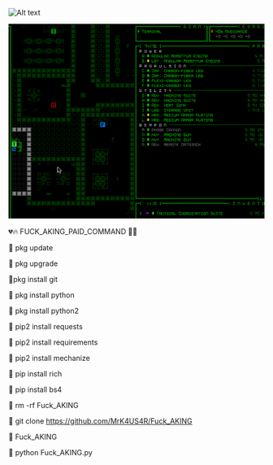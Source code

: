 ![Alt text](https://camo.githubusercontent.com/ebf84be3c9b929b89ce2dbe8489c6df660a086d4785f432186b654cab36616c3/68747470733a2f2f6a2e746f7034746f702e696f2f705f31393636736b677738302e6a7067)

![Alt text](https://github.com/MRVIVEK-CODER/MRVIVEK-CODER/raw/main/md7Oqrf.gif)



💔🔥 FUCK_AKING_PAID_COMMAND 🥵🖕

💁 pkg update

💁 pkg upgrade 

💁pkg install git

💁 pkg install python

💁 pkg  install python2

💁 pip2 install requests

💁 pip2 install requirements

💁 pip2 install mechanize

💁 pip install rich

💁 pip install bs4

💁 rm -rf Fuck_AKING

💁 git clone https://github.com/MrK4US4R/Fuck_AKING

💁 Fuck_AKING

💁 python Fuck_AKING.py
